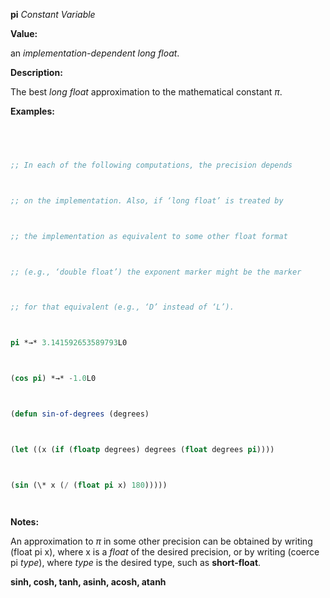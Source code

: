 **pi** *Constant Variable* 



**Value:** 



an *implementation-dependent long float*. 



**Description:** 



The best *long float* approximation to the mathematical constant *π*. 



**Examples:**
```lisp
 



;; In each of the following computations, the precision depends 



;; on the implementation. Also, if ‘long float’ is treated by 



;; the implementation as equivalent to some other float format 



;; (e.g., ‘double float’) the exponent marker might be the marker 



;; for that equivalent (e.g., ‘D’ instead of ‘L’). 



pi *→* 3.141592653589793L0 



(cos pi) *→* -1.0L0 



(defun sin-of-degrees (degrees) 



(let ((x (if (floatp degrees) degrees (float degrees pi)))) 



(sin (\* x (/ (float pi x) 180))))) 




```
**Notes:** 



An approximation to *π* in some other precision can be obtained by writing (float pi x), where x is a *float* of the desired precision, or by writing (coerce pi *type*), where *type* is the desired type, such as **short-float**. 







 



 



**sinh, cosh, tanh, asinh, acosh, atanh** 



